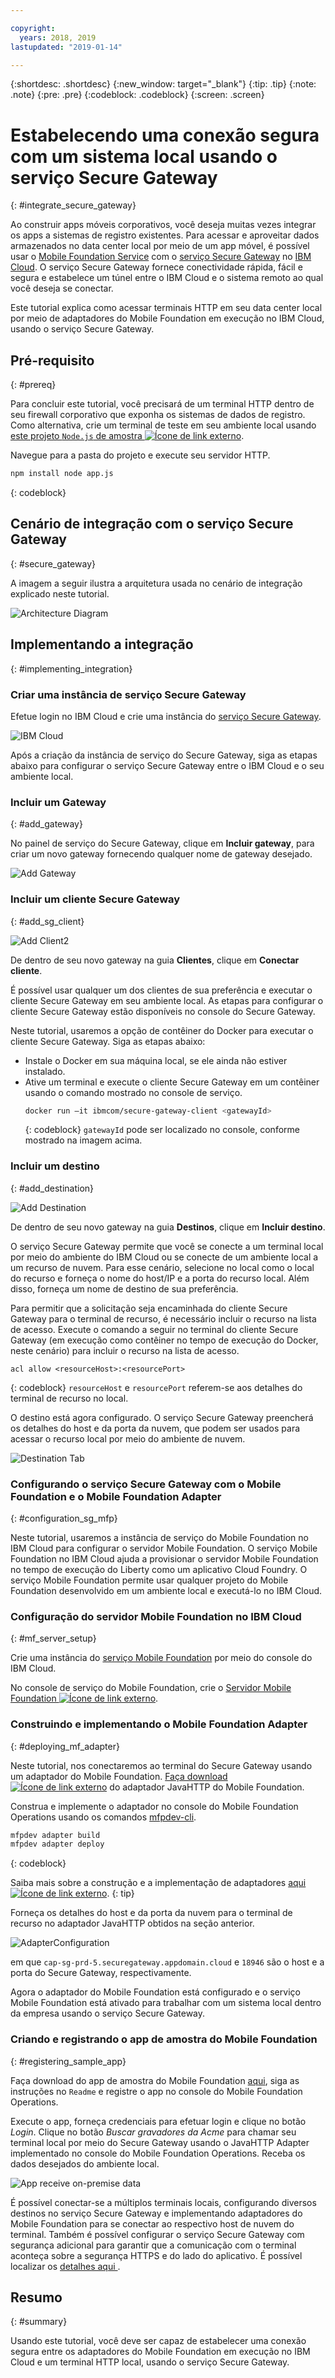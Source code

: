 ```yaml
---

copyright:
  years: 2018, 2019
lastupdated: "2019-01-14"

---
```


{:shortdesc: .shortdesc}
{:new_window: target="_blank"}
{:tip: .tip}
{:note: .note}
{:pre: .pre}
{:codeblock: .codeblock}
{:screen: .screen}

# Estabelecendo uma conexão segura com um sistema local usando o serviço Secure Gateway
{: #integrate_secure_gateway}

Ao construir apps móveis corporativos, você deseja muitas vezes integrar os apps a sistemas de registro existentes. Para acessar e aproveitar dados armazenados no data center local por meio de um app móvel, é possível usar o [Mobile Foundation Service](https://cloud.ibm.com/catalog/services/mobile-foundation) com o [serviço Secure Gateway](https://cloud.ibm.com/catalog/services/secure-gateway) no [IBM Cloud](https://cloud.ibm.com/). O serviço Secure Gateway fornece conectividade rápida, fácil e segura e estabelece um túnel entre o IBM Cloud e o sistema remoto ao qual você deseja se conectar.

Este tutorial explica como acessar terminais HTTP em seu data center local por meio de adaptadores do Mobile Foundation em execução no IBM Cloud, usando o serviço Secure Gateway.

## Pré-requisito
{: #prereq}

Para concluir este tutorial, você precisará de um terminal HTTP dentro de seu firewall corporativo que exponha os sistemas de dados de registro. Como alternativa, crie um terminal de teste em seu ambiente local usando [este projeto `Node.js` de amostra ![Ícone de link externo](../../icons/launch-glyph.svg "Ícone de link externo")](https://github.com/MobileFirst-Platform-Developer-Center/MFPSecureGatewayIonic/tree/master/NodeJSHTTPProject).

Navegue para a pasta do projeto e execute seu servidor HTTP.

```bash
npm install node app.js
```
{: codeblock}

## Cenário de integração com o serviço Secure Gateway
{: #secure_gateway}

A imagem a seguir ilustra a arquitetura usada no cenário de integração explicado neste tutorial.

![Architecture Diagram](images/SecureGatewayArchi.png)

## Implementando a integração
{: #implementing_integration}

### Criar uma instância de serviço Secure Gateway
Efetue login no IBM Cloud e crie uma instância do [serviço Secure Gateway](https://cloud.ibm.com/catalog/services/secure-gateway/). 

![IBM Cloud](images/SecureGatewayInst.gif)

Após a criação da instância de serviço do Secure Gateway, siga as etapas abaixo para configurar o serviço Secure Gateway entre o IBM Cloud e o seu ambiente local.

### Incluir um Gateway
{: #add_gateway}

No painel de serviço do Secure Gateway, clique em **Incluir gateway**, para criar um novo gateway fornecendo qualquer nome de gateway desejado.

![Add Gateway](images/AcmeAddGateway.gif)


### Incluir um cliente Secure Gateway
{: #add_sg_client}

![Add Client2](images/AcmeAddClient.gif)

De dentro de seu novo gateway na guia **Clientes**, clique em **Conectar cliente**.

É possível usar qualquer um dos clientes de sua preferência e executar o cliente Secure Gateway em seu ambiente local. As etapas para configurar o cliente Secure Gateway estão disponíveis no console do Secure Gateway.

Neste tutorial, usaremos a opção de contêiner do Docker para executar o cliente Secure Gateway.
Siga as etapas abaixo:
*   Instale o Docker em sua máquina local, se ele ainda não estiver instalado.
*   Ative um terminal e execute o cliente Secure Gateway em um contêiner usando o comando mostrado no console de serviço.
    ```bash
    docker run –it ibmcom/secure-gateway-client <gatewayId>
    ```
    {: codeblock}
    `gatewayId` pode ser localizado no console, conforme mostrado na imagem acima.

### Incluir um destino
{: #add_destination}

![Add Destination](images/AcmeAddDest.gif)

De dentro de seu novo gateway na guia **Destinos**, clique em **Incluir destino**.

O serviço Secure Gateway permite que você se conecte a um terminal local por meio do ambiente do IBM Cloud ou se conecte de um ambiente local a um recurso de nuvem. Para esse cenário, selecione no local como o local do recurso e forneça o nome do host/IP e a porta do recurso local. Além disso, forneça um nome de destino de sua preferência.

Para permitir que a solicitação seja encaminhada do cliente Secure Gateway para o terminal de recurso, é necessário incluir o recurso na lista de acesso.
Execute o comando a seguir no terminal do cliente Secure Gateway (em execução como contêiner no tempo de execução do Docker, neste cenário) para incluir o recurso na lista de acesso.

```
acl allow <resourceHost>:<resourcePort>
```
{: codeblock}
`resourceHost` e `resourcePort` referem-se aos detalhes do terminal de recurso no local.

O destino está agora configurado. O serviço Secure Gateway preencherá os detalhes do host e da porta da nuvem, que podem ser usados para acessar o recurso local por meio do ambiente de nuvem.

![Destination Tab](images/AcmeCloudPopulate.gif)

### Configurando o serviço Secure Gateway com o Mobile Foundation e o Mobile Foundation Adapter
{: #configuration_sg_mfp}

Neste tutorial, usaremos a instância de serviço do Mobile Foundation no IBM Cloud para configurar o servidor Mobile Foundation. O serviço Mobile Foundation no IBM Cloud ajuda a provisionar o servidor Mobile Foundation no tempo de execução do Liberty como um aplicativo Cloud Foundry. O serviço Mobile Foundation permite usar qualquer projeto do Mobile Foundation desenvolvido em um ambiente local e executá-lo no IBM Cloud.

### Configuração do servidor Mobile Foundation no IBM Cloud
{: #mf_server_setup}

Crie uma instância do [serviço Mobile Foundation](https://cloud.ibm.com/catalog/services/mobile-foundation) por meio do console do IBM Cloud.

No console de serviço do Mobile Foundation, crie o [Servidor Mobile Foundation ![Ícone de link externo](../../icons/launch-glyph.svg "Ícone de link externo")](https://mobilefirstplatform.ibmcloud.com/tutorials/en/foundation/8.0/bluemix/using-mobile-foundation/).


### Construindo e implementando o Mobile Foundation Adapter
{: #deploying_mf_adapter}

Neste tutorial, nos conectaremos ao terminal do Secure Gateway usando um adaptador do Mobile Foundation. [Faça download ![Ícone de link externo](../../icons/launch-glyph.svg "Ícone de link externo")](https://github.com/MobileFirst-Platform-Developer-Center/Adapters/tree/release80/JavaHTTP) do adaptador JavaHTTP do Mobile Foundation.

Construa e implemente o adaptador no console do Mobile Foundation Operations usando os comandos [mfpdev-cli](using_cli.html).
```bash
mfpdev adapter build 
mfpdev adapter deploy
```
{: codeblock}

Saiba mais sobre a construção e a implementação de adaptadores [aqui ![Ícone de link externo](../../icons/launch-glyph.svg "Ícone de link externo")](https://mobilefirstplatform.ibmcloud.com/tutorials/en/foundation/8.0/adapters/).
{: tip}
 
Forneça os detalhes do host e da porta da nuvem para o terminal de recurso no adaptador JavaHTTP obtidos na seção anterior. 

![AdapterConfiguration ](images/AdapterConfiguration.png)

em que `cap-sg-prd-5.securegateway.appdomain.cloud` e `18946` são o host e a porta do Secure Gateway, respectivamente.
 
Agora o adaptador do Mobile Foundation está configurado e o serviço Mobile Foundation está ativado para trabalhar com um sistema local dentro da empresa usando o serviço Secure Gateway.

### Criando e registrando o app de amostra do Mobile Foundation
{: #registering_sample_app}

Faça download do app de amostra do Mobile Foundation [aqui](https://github.com/MobileFirst-Platform-Developer-Center/MFPSecureGatewayIonic/), siga as instruções no `Readme` e registre o app no console do Mobile Foundation Operations.

Execute o app, forneça credenciais para efetuar login e clique no botão *Login*. Clique no botão *Buscar gravadores da Acme* para chamar seu terminal local por meio do Secure Gateway usando o JavaHTTP Adapter implementado no console do Mobile Foundation Operations. Receba os dados desejados do ambiente local.

![App receive on-premise data](images/AcmePublishersApp.gif)

É possível conectar-se a múltiplos terminais locais, configurando diversos destinos no serviço Secure Gateway e implementando adaptadores do Mobile Foundation para se conectar ao respectivo host de nuvem do terminal. Também é possível configurar o serviço Secure Gateway com segurança adicional para garantir que a comunicação com o terminal aconteça sobre a segurança HTTPS e do lado do aplicativo. É possível localizar os  [ detalhes aqui ](https://cloud.ibm.com/docs/services/SecureGateway/index.html).


## Resumo
{: #summary}

Usando este tutorial, você deve ser capaz de estabelecer uma conexão segura entre os adaptadores do Mobile Foundation em execução no IBM Cloud e um terminal HTTP local, usando o serviço Secure Gateway.


